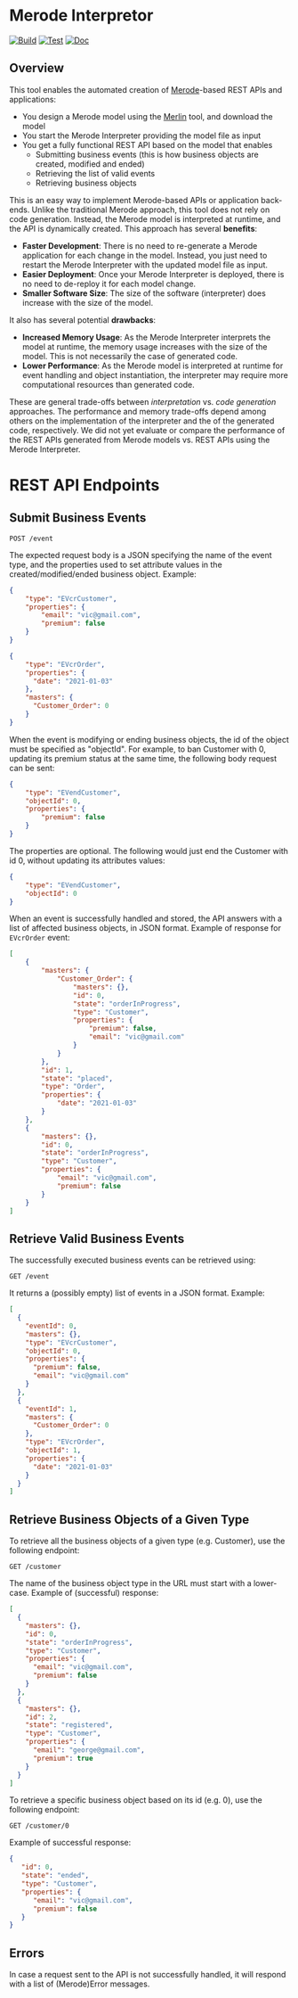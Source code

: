 # Merode Interpretor
[![Build](https://github.com/AmaVic/merode/actions/workflows/build.yml/badge.svg)](https://github.com/AmaVic/merode/actions/workflows/build.yml) [![Test](https://github.com/AmaVic/merode/actions/workflows/test.yml/badge.svg)](https://github.com/AmaVic/merode/actions/workflows/test.yml) [![Doc](https://github.com/AmaVic/merode/actions/workflows/doc.yml/badge.svg)](https://github.com/AmaVic/merode/actions/workflows/doc.yml)
## Overview 
This tool enables the automated creation of [Merode](http://merode.econ.kuleuven.be)-based REST APIs and applications:
* You design a Merode model using the [Merlin](https://merlin-academic.com) tool, and download the model
* You start the Merode Interpreter providing the model file as input
* You get a fully functional REST API based on the model that enables
  * Submitting business events (this is how business objects are created, modified and ended)
  * Retrieving the list of valid events
  * Retrieving business objects

This is an easy way to implement Merode-based APIs or application back-ends.
Unlike the traditional Merode approach, this tool does not rely on code generation. Instead, the Merode model is interpreted at runtime, and the API is dynamically created.
This approach has several **benefits**:
* **Faster Development**: There is no need to re-generate a Merode application for each change in the model. Instead, you just need to restart the Merode Interpreter with the updated model file as input.
* **Easier Deployment**: Once your Merode Interpreter is deployed, there is no need to de-reploy it for each model change. 
* **Smaller Software Size**: The size of the software (interpreter) does increase with the size of the model.

It also has several potential **drawbacks**:
* **Increased Memory Usage**: As the Merode Interpreter interprets the model at runtime, the memory usage increases with the size of the model. This is not necessarily the case of generated code.
* **Lower Performance**: As the Merode model is interpreted at runtime for event handling and object instantiation, the interpreter may require more computational resources than generated code.

These are general trade-offs between _interpretation_ vs. _code generation_ approaches. The performance and memory trade-offs depend among others on the implementation of the interpreter and the of the generated code, respectively. We did not yet evaluate or compare the performance of the REST APIs generated from Merode models vs. REST APIs using the Merode Interpreter.

# REST API Endpoints
## Submit Business Events
```
POST /event
```
The expected request body is a JSON specifying the name of the event type, and the properties used to set attribute values in the created/modified/ended business object. Example:
```json
{
    "type": "EVcrCustomer",
    "properties": {
        "email": "vic@gmail.com",
        "premium": false
    }
}
```

```json
{
    "type": "EVcrOrder",
    "properties": {
      "date": "2021-01-03"
    },
    "masters": {
      "Customer_Order": 0
    }
}
```

When the event is modifying or ending business objects, the id of the object must be specified as "objectId". For example, to ban Customer with 0, updating its premium status at the same time, the following body request can be sent:
```json
{
    "type": "EVendCustomer",
    "objectId": 0,
    "properties": {
        "premium": false
    }
}
```

The properties are optional. The following would just end the Customer with id 0, without updating its attributes values:
```json
{
    "type": "EVendCustomer",
    "objectId": 0
}
```

When an event is successfully handled and stored, the API answers with a list of affected business objects, in JSON format. Example of response for `EVcrOrder` event:
```json
[
    {
        "masters": {
            "Customer_Order": {
                "masters": {},
                "id": 0,
                "state": "orderInProgress",
                "type": "Customer",
                "properties": {
                    "premium": false,
                    "email": "vic@gmail.com"
                }
            }
        },
        "id": 1,
        "state": "placed",
        "type": "Order",
        "properties": {
            "date": "2021-01-03"
        }
    },
    {
        "masters": {},
        "id": 0,
        "state": "orderInProgress",
        "type": "Customer",
        "properties": {
            "email": "vic@gmail.com",
            "premium": false
        }
    }
]
```

## Retrieve Valid Business Events
The successfully executed business events can be retrieved using:
```
GET /event
```

It returns a (possibly empty) list of events in a JSON format. Example:
```json
[
  {
    "eventId": 0,
    "masters": {},
    "type": "EVcrCustomer",
    "objectId": 0,
    "properties": {
      "premium": false,
      "email": "vic@gmail.com"
    }
  },
  {
    "eventId": 1,
    "masters": {
      "Customer_Order": 0
    },
    "type": "EVcrOrder",
    "objectId": 1,
    "properties": {
      "date": "2021-01-03"
    }
  }
]
```

## Retrieve Business Objects of a Given Type
To retrieve all the business objects of a given type (e.g. Customer), use the following endpoint:
```
GET /customer
```
The name of the business object type in the URL must start with a lower-case. Example of (successful) response:
```json
[
  {
    "masters": {},
    "id": 0,
    "state": "orderInProgress",
    "type": "Customer",
    "properties": {
      "email": "vic@gmail.com",
      "premium": false
    }
  },
  {
    "masters": {},
    "id": 2,
    "state": "registered",
    "type": "Customer",
    "properties": {
      "email": "george@gmail.com",
      "premium": true
    }
  }
]
```

To retrieve a specific business object based on its id (e.g. 0), use the following endpoint:
```
GET /customer/0
```
Example of successful response:
```json
{
   "id": 0,
   "state": "ended",
   "type": "Customer",
   "properties": {
      "email": "vic@gmail.com",
      "premium": false
   }
}
```

## Errors
In case a request sent to the API is not successfully handled, it will respond with a list of (Merode)Error messages.





